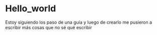 # Hello_world
Estoy siguiendo los paso de una guía
y luego de crearlo me pusieron a escribir más cosas que no sé qué escribir 
